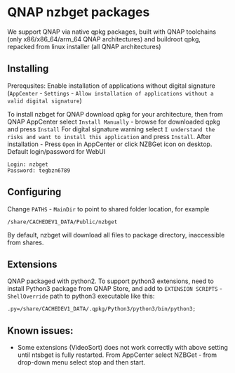# QNAP nzbget packages

We support QNAP via native qpkg packages, built with QNAP toolchains (only x86/x86_64/arm_64 QNAP architectures) and buildroot qpkg, repacked from linux installer (all QNAP architectures)

## Installing

Prerequsites: Enable installation of applications without digital signature (`AppCenter` - `Settings` - `Allow installation of applications without a valid digital signature`)

To install nzbget for QNAP download qpkg for your architecture, then from QNAP AppCenter select `Install Manually` - browse for downloaded qpkg and press `Install`
For digital signature warning select `I understand the risks and want to install this application` and press `Install`.
After installation - Press `Open` in AppCenter or click NZBGet icon on desktop. Default login/password for WebUI
```
Login: nzbget
Password: tegbzn6789
```

## Configuring

Change `PATHS` - `MainDir` to point to shared folder location, for example
```
/share/CACHEDEV1_DATA/Public/nzbget
```
By default, nzbget will download all files to package directory, inaccessible from shares.

## Extensions

QNAP packaged with python2. To support python3 extensions, need to install Python3 package from QNAP Store, and add to `EXTENSION SCRIPTS` - `ShellOverride` path to python3 executable like this:
```
.py=/share/CACHEDEV1_DATA/.qpkg/Python3/python3/bin/python3;
```

## Known issues:

- Some extensions (VideoSort) does not work correctly with above setting until ntsbget is fully restarted. From AppCenter select NZBGet - from drop-down menu select stop and then start.
